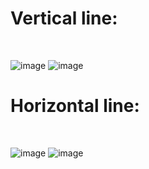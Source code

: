 <h1>Vertical line:</h1><br>

![image](https://github.com/user-attachments/assets/e973b54d-2d93-453a-aa68-8d2b4f58dc6a)
![image](https://github.com/user-attachments/assets/4debc399-bf29-4b9b-9c30-bf008bf02fe1)



<h1>Horizontal line:</h1><br>

![image](https://github.com/user-attachments/assets/bd8736f8-5020-4089-b1ec-579c031a81cf)
![image](https://github.com/user-attachments/assets/420fbd85-8ab7-4717-832e-492671e8e9c4)
